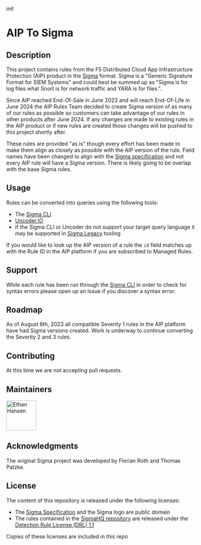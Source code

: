 init

# AIP To Sigma

## Description
This project contains rules from the F5 Distributed Cloud App Infrastructure Protection (AIP) product in the [Sigma](https://github.com/SigmaHQ/sigma) format. Sigma is a "Generic Signature Format for SIEM Systems" and could best be summed up as "Sigma is for log files what Snort is for network traffic and YARA is for files.". 

Since AIP reached End-Of-Sale in June 2023 and will reach End-Of-Life in June 2024 the AIP Rules Team decided to create Sigma version of as many of our rules as possible so customers can take advantage of our rules in other products after June 2024. If any changes are made to existing rules in the AIP product or if new rules are created those changes will be pushed to this project shortly after. 

These rules are provided "as is" though every effort has been made to make them align as closely as possible with the AIP version of the rule. Field names have been changed to align with the [Sigma specification](https://github.com/SigmaHQ/sigma-specification) and not every AIP rule will have a Sigma version. There is likely going to be overlap with the base Sigma rules. 

## Usage
Rules can be converted into queries using the following tools:
- The [Sigma CLI](https://github.com/SigmaHQ/sigma-cli)
- [Uncoder.IO](https://uncoder.io/)
- If the Sigma CLI or Uncoder do not support your target query language it may be supported in [Sigma Legacy](https://github.com/SigmaHQ/legacy-sigmatools) tooling

If you would like to look up the AIP version of a rule the `id` field matches up with the Rule ID in the AIP platform if you are subscribed to Managed Rules. 

## Support
While each rule has been run through the [Sigma CLI](https://github.com/SigmaHQ/sigma-cli) in order to check for syntax errors please open up an Issue if you discover a syntax error. 

## Roadmap
As of August 8th, 2023 all compatible Severity 1 rules in the AIP platform have had Sigma versions created. Work is underway to continue converting the Severity 2 and 3 rules. 

## Contributing
At this time we are not accepting pull requests. 

## Maintainers
[<img alt="Ethan Hansen" src="https://avatars.githubusercontent.com/u/140435226" width="80"/>](https://github.com/f5-ehansen)

## Acknowledgments
The original Sigma project was developed by Florian Roth and Thomas Patzke.

## License
The content of this repository is released under the following licenses:

* The [Sigma Specification](https://github.com/SigmaHQ/sigma-specification) and the Sigma logo are public domain
* The rules contained in the [SigmaHQ repository](https://github.com/SigmaHQ) are released under the [Detection Rule License (DRL) 1.1](https://github.com/SigmaHQ/Detection-Rule-License)

Copies of these licenses are included in this repo